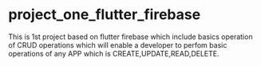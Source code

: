 # project_one_flutter_firebase
This is 1st project based on flutter firebase which include basics operation of CRUD operations which will enable a developer to perfom basic operations of any APP which is CREATE,UPDATE,READ,DELETE.
